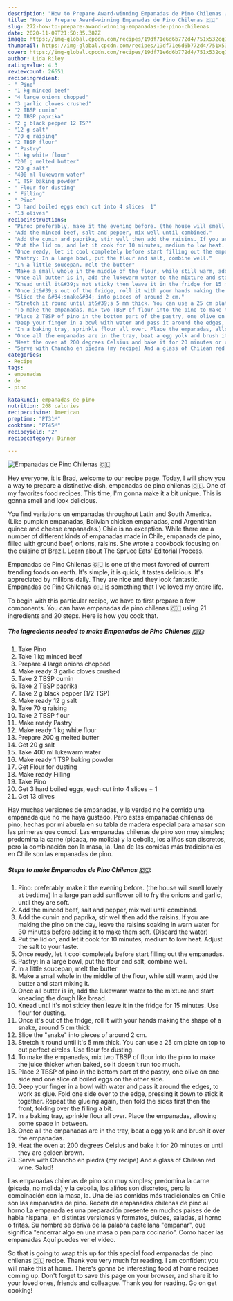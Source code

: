 ```yaml
---
description: "How to Prepare Award-winning Empanadas de Pino Chilenas 🇨🇱"
title: "How to Prepare Award-winning Empanadas de Pino Chilenas 🇨🇱"
slug: 272-how-to-prepare-award-winning-empanadas-de-pino-chilenas
date: 2020-11-09T21:50:35.382Z
image: https://img-global.cpcdn.com/recipes/19df71e6d6b772d4/751x532cq70/empanadas-de-pino-chilenas-🇨🇱-recipe-main-photo.jpg
thumbnail: https://img-global.cpcdn.com/recipes/19df71e6d6b772d4/751x532cq70/empanadas-de-pino-chilenas-🇨🇱-recipe-main-photo.jpg
cover: https://img-global.cpcdn.com/recipes/19df71e6d6b772d4/751x532cq70/empanadas-de-pino-chilenas-🇨🇱-recipe-main-photo.jpg
author: Lida Riley
ratingvalue: 4.3
reviewcount: 26551
recipeingredient:
- " Pino"
- "1 kg minced beef"
- "4 large onions chopped"
- "3 garlic cloves crushed"
- "2 TBSP cumin"
- "2 TBSP paprika"
- "2 g black pepper 12 TSP"
- "12 g salt"
- "70 g raising"
- "2 TBSP flour"
- " Pastry"
- "1 kg white flour"
- "200 g melted butter"
- "20 g salt"
- "400 ml lukewarm water"
- "1 TSP baking powder"
- " Flour for dusting"
- " Filling"
- " Pino"
- "3 hard boiled eggs each cut into 4 slices  1"
- "13 olives"
recipeinstructions:
- "Pino: preferably, make it the evening before. (the house will smell lovely at bedtime) In a large pan add sunflower oil to fry the onions and garlic, until they are soft."
- "Add the minced beef, salt and pepper, mix well until combined."
- "Add the cumin and paprika, stir well then add the raisins. If you are making the pino on the day, leave the raisins soaking in warn water for 30 minutes before adding it to make them soft. (Discard the water)"
- "Put the lid on, and let it cook for 10 minutes, medium to low heat. Adjust the salt to your taste."
- "Once ready, let it cool completely before start filling out the empanadas."
- "Pastry: In a large bowl, put the flour and salt, combine well."
- "In a little soucepan, melt the butter"
- "Make a small whole in the middle of the flour, while still warm, add the butter and start mixing it."
- "Once all butter is in, add the lukewarm water to the mixture and start kneading the dough like bread."
- "Knead until it&#39;s not sticky then leave it in the fridge for 15 minutes. Use flour for dusting."
- "Once it&#39;s out of the fridge, roll it with your hands making the shape of a snake, around 5 cm thick"
- "Slice the &#34;snake&#34; into pieces of around 2 cm."
- "Stretch it round until it&#39;s 5 mm thick. You can use a 25 cm plate on top to cut perfect circles. Use flour for dusting."
- "To make the empanadas, mix two TBSP of flour into the pino to make the juice thicker when baked, so it doesn&#39;t run too much."
- "Place 2 TBSP of pino in the bottom part of the pastry, one olive on one side and one slice of boiled eggs on the other side."
- "Deep your finger in a bowl with water and pass it around the edges, to work as glue. Fold one side over to the edge, pressing it down to stick it together. Repeat the glueing again, then fold the sides first then the front, folding over the filling a bit."
- "In a baking tray, sprinkle flour all over. Place the empanadas, allowing some space in between."
- "Once all the empanadas are in the tray, beat a egg yolk and brush it over the empanadas."
- "Heat the oven at 200 degrees Celsius and bake it for 20 minutes or until they are golden brown."
- "Serve with Chancho en piedra (my recipe) And a glass of Chilean red wine. Salud!"
categories:
- Recipe
tags:
- empanadas
- de
- pino

katakunci: empanadas de pino 
nutrition: 268 calories
recipecuisine: American
preptime: "PT31M"
cooktime: "PT45M"
recipeyield: "2"
recipecategory: Dinner

---
```



![Empanadas de Pino Chilenas 🇨🇱](https://img-global.cpcdn.com/recipes/19df71e6d6b772d4/751x532cq70/empanadas-de-pino-chilenas-🇨🇱-recipe-main-photo.jpg)

Hey everyone, it is Brad, welcome to our recipe page. Today, I will show you a way to prepare a distinctive dish, empanadas de pino chilenas 🇨🇱. One of my favorites food recipes. This time, I'm gonna make it a bit unique. This is gonna smell and look delicious.

You find variations on empanadas throughout Latin and South America. (Like pumpkin empanadas, Bolivian chicken empanadas, and Argentinian quince and cheese empanadas.) Chile is no exception. While there are a number of different kinds of empanadas made in Chile, empanads de pino, filled with ground beef, onions, raisins. She wrote a cookbook focusing on the cuisine of Brazil. Learn about The Spruce Eats&#39; Editorial Process.

Empanadas de Pino Chilenas 🇨🇱 is one of the most favored of current trending foods on earth. It's simple, it is quick, it tastes delicious. It's appreciated by millions daily. They are nice and they look fantastic. Empanadas de Pino Chilenas 🇨🇱 is something that I've loved my entire life.


To begin with this particular recipe, we have to first prepare a few components. You can have empanadas de pino chilenas 🇨🇱 using 21 ingredients and 20 steps. Here is how you cook that.

<!--inarticleads1-->

##### The ingredients needed to make Empanadas de Pino Chilenas 🇨🇱:

1. Take  Pino
1. Take 1 kg minced beef
1. Prepare 4 large onions chopped
1. Make ready 3 garlic cloves crushed
1. Take 2 TBSP cumin
1. Take 2 TBSP paprika
1. Take 2 g black pepper (1/2 TSP)
1. Make ready 12 g salt
1. Take 70 g raising
1. Take 2 TBSP flour
1. Make ready  Pastry
1. Make ready 1 kg white flour
1. Prepare 200 g melted butter
1. Get 20 g salt
1. Take 400 ml lukewarm water
1. Make ready 1 TSP baking powder
1. Get  Flour for dusting
1. Make ready  Filling
1. Take  Pino
1. Get 3 hard boiled eggs, each cut into 4 slices + 1
1. Get 13 olives


Hay muchas versiones de empanadas, y la verdad no he comido una empanada que no me haya gustado. Pero estas empanadas chilenas de pino, hechas por mi abuela en su tabla de madera especial para amasar son las primeras que conocí. Las empanadas chilenas de pino son muy simples; predomina la carne (picada, no molida) y la cebolla, los aliños son discretos, pero la combinación con la masa, la. Una de las comidas más tradicionales en Chile son las empanadas de pino. 

<!--inarticleads2-->

##### Steps to make Empanadas de Pino Chilenas 🇨🇱:

1. Pino: preferably, make it the evening before. (the house will smell lovely at bedtime) In a large pan add sunflower oil to fry the onions and garlic, until they are soft.
1. Add the minced beef, salt and pepper, mix well until combined.
1. Add the cumin and paprika, stir well then add the raisins. If you are making the pino on the day, leave the raisins soaking in warn water for 30 minutes before adding it to make them soft. (Discard the water)
1. Put the lid on, and let it cook for 10 minutes, medium to low heat. Adjust the salt to your taste.
1. Once ready, let it cool completely before start filling out the empanadas.
1. Pastry: In a large bowl, put the flour and salt, combine well.
1. In a little soucepan, melt the butter
1. Make a small whole in the middle of the flour, while still warm, add the butter and start mixing it.
1. Once all butter is in, add the lukewarm water to the mixture and start kneading the dough like bread.
1. Knead until it&#39;s not sticky then leave it in the fridge for 15 minutes. Use flour for dusting.
1. Once it&#39;s out of the fridge, roll it with your hands making the shape of a snake, around 5 cm thick
1. Slice the &#34;snake&#34; into pieces of around 2 cm.
1. Stretch it round until it&#39;s 5 mm thick. You can use a 25 cm plate on top to cut perfect circles. Use flour for dusting.
1. To make the empanadas, mix two TBSP of flour into the pino to make the juice thicker when baked, so it doesn&#39;t run too much.
1. Place 2 TBSP of pino in the bottom part of the pastry, one olive on one side and one slice of boiled eggs on the other side.
1. Deep your finger in a bowl with water and pass it around the edges, to work as glue. Fold one side over to the edge, pressing it down to stick it together. Repeat the glueing again, then fold the sides first then the front, folding over the filling a bit.
1. In a baking tray, sprinkle flour all over. Place the empanadas, allowing some space in between.
1. Once all the empanadas are in the tray, beat a egg yolk and brush it over the empanadas.
1. Heat the oven at 200 degrees Celsius and bake it for 20 minutes or until they are golden brown.
1. Serve with Chancho en piedra (my recipe) And a glass of Chilean red wine. Salud!


Las empanadas chilenas de pino son muy simples; predomina la carne (picada, no molida) y la cebolla, los aliños son discretos, pero la combinación con la masa, la. Una de las comidas más tradicionales en Chile son las empanadas de pino. Receta de empanadas chilenas de pino al horno La empanada es una preparación presente en muchos países de de habla hispana , en distintas versiones y formatos, dulces, saladas, al horno o fritas. Su nombre se deriva de la palabra castellana &#34;empanar&#34;, que significa &#34;encerrar algo en una masa o pan para cocinarlo&#34;. Como hacer las empanadas Aquí puedes ver el video. 

So that is going to wrap this up for this special food empanadas de pino chilenas 🇨🇱 recipe. Thank you very much for reading. I am confident you will make this at home. There's gonna be interesting food at home recipes coming up. Don't forget to save this page on your browser, and share it to your loved ones, friends and colleague. Thank you for reading. Go on get cooking!
